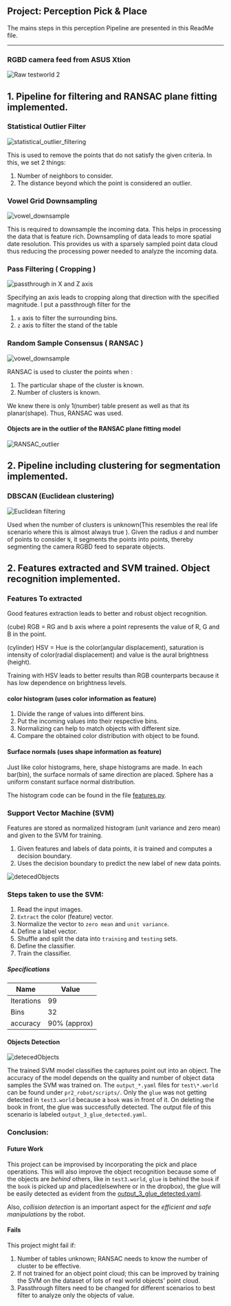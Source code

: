## Project: Perception Pick & Place

The mains steps in this perception Pipeline are presented in this ReadMe file.

---

### RGBD camera feed from ASUS Xtion
![Raw testworld 2](images/project/raw.PNG)


## 1. Pipeline for filtering and RANSAC plane fitting implemented.

### Statistical Outlier Filter

![statistical_outlier_filtering](images/project/statistical_outlier_filter.PNG)

This is used to remove the points that do not satisfy the given criteria. In this, we set 2 things:

1. Number of neighbors to consider.  
2. The distance beyond which the point is considered an outlier.

### Vowel Grid Downsampling 

![vowel_downsample](images/project/vowel_downsample.PNG)

This is required to downsample the incoming data. This helps in processing the data that is feature rich.
Downsampling of data leads to more spatial date resolution.
This provides us with a sparsely sampled point data cloud thus reducing the processing power needed to analyze the incoming data.


### Pass Filtering ( Cropping )

![passthrough in X and Z axis](images/project/passthrough_xz.PNG)

Specifying an axis leads to cropping along that direction with the specified magnitude. I put a passthrough filter for the 

1. `x` axis to filter the surrounding bins.
2. `z` axis to filter the stand of the table

### Random Sample Consensus ( RANSAC )

![vowel_downsample](images/project/table.PNG)

RANSAC is used to cluster the points when :

1. The particular shape of the cluster is known.
2. Number of clusters is known.

We knew there is only 1(number) table present as well as that its planar(shape). Thus, RANSAC was used.

#### Objects are in the outlier of the RANSAC plane fitting model

![RANSAC_outlier](images/project/table_compliment.PNG)

## 2. Pipeline including clustering for segmentation implemented.  

### DBSCAN (Euclidean clustering)

![Euclidean filtering](images/project/DBSCANclusters.PNG)

Used when the number of clusters is unknown(This resembles the real life scenario where this is almost always true ). 
Given the radius `d` and number of points to consider `N`, it segments the points into points, thereby segmenting the camera RGBD feed to separate objects.


## 2.  Features extracted and SVM trained.  Object recognition implemented.

### Features To extracted

Good features extraction leads to better and robust object recognition.  

(cube) 		RGB = RG and b axis where a point represents the value of R, G and B in the point.  

(cylinder) 	HSV = Hue is the color(angular displacement), saturation is intensity of color(radial displacement) and value is the aural brightness (height).

Training with HSV leads to better results than RGB counterparts because it has low dependence on brightness levels.


#### color histogram (uses color information as feature)

1. Divide the range of values into different bins.
2. Put the incoming values into their respective bins.
3. Normalizing can help to match objects with different size.
4. Compare the obtained color distribution with object to be found.

#### Surface normals (uses shape information as feature)
Just like color histograms, here, shape histograms are made. In each bar(bin), the surface normals of same direction are placed.
Sphere has a uniform constant surface normal distribution.

The histogram code can be found in the file [features.py](sensor_stick/src/sensor_stick/features.py).

### Support Vector Machine (SVM)
Features are stored as normalized histogram (unit variance and zero mean) and given to the SVM for training.

1. Given features and labels of data points, it is trained and computes a decision boundary.
2. Uses the decision boundary to predict the new label of new data points.

![detecedObjects](images/project/SVMScore.PNG)  
### Steps taken to use the SVM:

1. Read the input images.
2. `Extract` the color (feature) vector.
3. Normalize the vector to `zero mean` and `unit variance`.
4. Define a label vector.
5. Shuffle and split the data into `training` and `testing` sets.
6. Define the classifier.
7. Train the classifier.

##### Specifications

| Name 		|  Value 		|
   ---		|	---			
|Iterations	| 99			|
|Bins 	   	| 32 			|
|accuracy	| 90% (approx) 	|

#### Objects Detection

![detecedObjects](images/project/detected_objects.PNG)  

The trained SVM model classifies the captures point out into an object. The accuracy of the model depends on the quality and number of object data samples the SVM was trained on. The `output_*.yaml` files for `test\*.world` can be found under `pr2_robot/scripts/`. Only the `glue` was not getting detected in `test3.world` because a `book` was in front of it. On deleting the book in front, the glue was successfully detected. The output file of this scenario is labeled `output_3_glue_detected.yaml`.  


### Conclusion:

#### Future Work

This project can be improvised by incorporating the pick and place operations. This will also improve the object recognition because some of the objects are _behind_ others, like in `test3.world`, `glue` is behind the `book` if the `book` is picked up and placed(elsewhere or in the dropbox), the glue will be easily detected as evident from the [output_3_glue_detected.yaml](pr2_robot/scripts/output_3_glue_detected.yaml). 

Also, *collision detection* is an important aspect for the _efficient and safe manipulations_ by the robot.

#### Fails

This project might fail if:

1. Number of tables unknown; RANSAC needs to know the number of cluster to be effective.
2. If not trained for an object point cloud; this can be improved by training the SVM on the dataset of lots of real world objects' point cloud.
3. Passthrough filters need to be changed for different scenarios to best filter to analyze only the objects of value.





